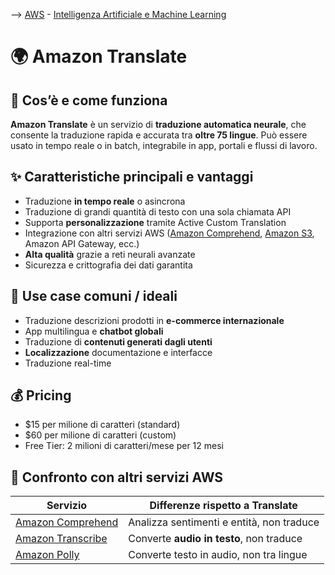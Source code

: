 --> [AWS](AWS.md)  -  [Intelligenza Artificiale e Machine Learning](Intelligenza-artificiale-Machine-Learning-e-Analytics.md)
# 🌍 Amazon Translate

## 📘 Cos’è e come funziona

**Amazon Translate** è un servizio di **traduzione automatica neurale**, che consente la traduzione rapida e accurata tra **oltre 75 lingue**. Può essere usato in tempo reale o in batch, integrabile in app, portali e flussi di lavoro.

## ✨ Caratteristiche principali e vantaggi

- Traduzione **in tempo reale** o asincrona
- Traduzione di grandi quantità di testo con una sola chiamata API
- Supporta **personalizzazione** tramite Active Custom Translation
- Integrazione con altri servizi AWS ([Amazon Comprehend](Amazon-Comprehend.md), [Amazon S3](Amazon-S3.md), Amazon API Gateway, ecc.)
- **Alta qualità** grazie a reti neurali avanzate
- Sicurezza e crittografia dei dati garantita

## 🚀 Use case comuni / ideali

- Traduzione descrizioni prodotti in **e-commerce internazionale**
- App multilingua e **chatbot globali**
- Traduzione di **contenuti generati dagli utenti**
- **Localizzazione** documentazione e interfacce
- Traduzione real-time

## 💰 Pricing

- $15 per milione di caratteri (standard)
- $60 per milione di caratteri (custom)
- Free Tier: 2 milioni di caratteri/mese per 12 mesi

## 🔄 Confronto con altri servizi AWS

| Servizio            | Differenze rispetto a Translate                 |
|---------------------|--------------------------------------------------|
| [Amazon Comprehend](Amazon-Comprehend.md)          | Analizza sentimenti e entità, non traduce       |
| [Amazon Transcribe](Amazon-Transcribe.md)          | Converte **audio in testo**, non traduce        |
| [Amazon Polly](Amazon-Polly.md)                     | Converte testo in audio, non tra lingue         |
